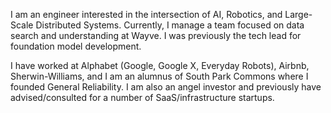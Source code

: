  I am an engineer interested in the intersection of AI, Robotics, and Large-Scale Distributed Systems. Currently, I manage a team focused on data search and understanding at Wayve. I was previously the tech lead for foundation model development.

I have worked at Alphabet (Google, Google X, Everyday Robots), Airbnb, Sherwin-Williams, and I am an alumnus of South Park Commons where I founded General Reliability. I am also an angel investor and previously have advised/consulted for a number of SaaS/infrastructure startups.
